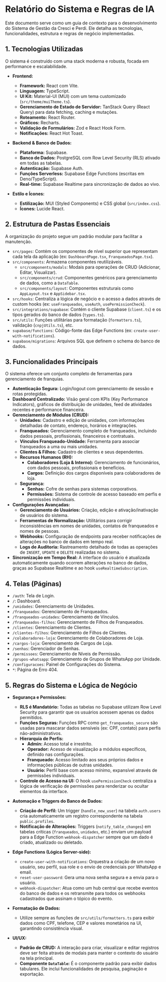 # Relatório do Sistema e Regras de IA

Este documento serve como um guia de contexto para o desenvolvimento do Sistema de Gestão da Cresci e Perdi. Ele detalha as tecnologias, funcionalidades, estrutura e regras de negócio implementadas.

## 1. Tecnologias Utilizadas

O sistema é construído com uma stack moderna e robusta, focada em performance e escalabilidade.

- **Frontend:**
  - **Framework:** React com Vite.
  - **Linguagem:** TypeScript.
  - **UI Kit:** Material-UI (MUI) com um tema customizado (`src/theme/muiTheme.ts`).
  - **Gerenciamento de Estado de Servidor:** TanStack Query (React Query) para data fetching, caching e mutações.
  - **Roteamento:** React Router.
  - **Gráficos:** Recharts.
  - **Validação de Formulários:** Zod e React Hook Form.
  - **Notificações:** React Hot Toast.

- **Backend & Banco de Dados:**
  - **Plataforma:** Supabase.
  - **Banco de Dados:** PostgreSQL com Row Level Security (RLS) ativado em todas as tabelas.
  - **Autenticação:** Supabase Auth.
  - **Funções Serverless:** Supabase Edge Functions (escritas em Deno/TypeScript).
  - **Real-time:** Supabase Realtime para sincronização de dados ao vivo.

- **Estilo e Ícones:**
  - **Estilização:** MUI (Styled Components) e CSS global (`src/index.css`).
  - **Ícones:** Lucide React.

## 2. Estrutura de Pastas Essenciais

A organização do projeto segue um padrão modular para facilitar a manutenção.

- `src/pages`: Contém os componentes de nível superior que representam cada tela da aplicação (ex: `DashboardPage.tsx`, `FranqueadosPage.tsx`).
- `src/components`: Armazena componentes reutilizáveis.
  - `src/components/modals`: Modais para operações de CRUD (Adicionar, Editar, Visualizar).
  - `src/components/crud`: Componentes genéricos para gerenciamento de dados, como a `DataTable`.
  - `src/components/layout`: Componentes estruturais como `AppLayout.tsx` e `AppSidebar.tsx`.
- `src/hooks`: Centraliza a lógica de negócio e o acesso a dados através de custom hooks (ex: `useFranqueados`, `useAuth`, `usePermissionCheck`).
- `src/integrations/supabase`: Contém o cliente Supabase (`client.ts`) e os tipos gerados do banco de dados (`types.ts`).
- `src/utils`: Funções utilitárias para formatação (`formatters.ts`), validação (`cnpjUtils.ts`), etc.
- `supabase/functions`: Código-fonte das Edge Functions (ex: `create-user-with-notifications`).
- `supabase/migrations`: Arquivos SQL que definem o schema do banco de dados.

## 3. Funcionalidades Principais

O sistema oferece um conjunto completo de ferramentas para gerenciamento de franquias.

- **Autenticação Segura:** Login/logout com gerenciamento de sessão e rotas protegidas.
- **Dashboard Centralizado:** Visão geral com KPIs (Key Performance Indicators), gráficos de distribuição de unidades, feed de atividades recentes e performance financeira.
- **Gerenciamento de Módulos (CRUD):**
  - **Unidades:** Cadastro e edição de unidades, com informações detalhadas de contato, endereço, horários e integrações.
  - **Franqueados:** Gerenciamento completo de franqueados, incluindo dados pessoais, profissionais, financeiros e contratuais.
  - **Vínculos Franqueado-Unidade:** Ferramenta para associar franqueados a uma ou mais unidades.
  - **Clientes & Filhos:** Cadastro de clientes e seus dependentes.
  - **Recursos Humanos (RH):**
    - **Colaboradores (Loja & Interno):** Gerenciamento de funcionários, com dados pessoais, profissionais e benefícios.
    - **Cargos:** Definição dos cargos disponíveis para colaboradores de loja.
  - **Segurança:**
    - **Senhas:** Cofre de senhas para sistemas corporativos.
    - **Permissões:** Sistema de controle de acesso baseado em perfis e permissões individuais.
- **Configurações Avançadas:**
  - **Gerenciamento de Usuários:** Criação, edição e ativação/inativação de usuários do sistema.
  - **Ferramentas de Normalização:** Utilitários para corrigir inconsistências em nomes de unidades, contatos de franqueados e nomes de pessoas.
  - **Webhooks:** Configuração de endpoints para receber notificações de alterações no banco de dados em tempo real.
  - **Logs de Auditoria:** Rastreamento detalhado de todas as operações de `INSERT`, `UPDATE` e `DELETE` realizadas no sistema.
- **Sincronização em Tempo Real:** A interface do usuário é atualizada automaticamente quando ocorrem alterações no banco de dados, graças ao Supabase Realtime e ao hook `useRealtimeSubscription`.

## 4. Telas (Páginas)

- `/auth`: Tela de Login.
- `/`: Dashboard.
- `/unidades`: Gerenciamento de Unidades.
- `/franqueados`: Gerenciamento de Franqueados.
- `/franqueados-unidades`: Gerenciamento de Vínculos.
- `/franqueados-filhos`: Gerenciamento de Filhos de Franqueados.
- `/clientes`: Gerenciamento de Clientes.
- `/clientes-filhos`: Gerenciamento de Filhos de Clientes.
- `/colaboradores-loja`: Gerenciamento de Colaboradores de Loja.
- `/cargos-loja`: Gerenciamento de Cargos de Loja.
- `/senhas`: Gerenciador de Senhas.
- `/permissoes`: Gerenciamento de Níveis de Permissão.
- `/grupos-whatsapp`: Gerenciamento de Grupos de WhatsApp por Unidade.
- `/configuracoes`: Painel de Configurações do Sistema.
- `*`: Página de Erro 404.

## 5. Regras do Sistema e Lógica de Negócio

- **Segurança e Permissões:**
  - **RLS é Mandatório:** Todas as tabelas no Supabase utilizam Row Level Security para garantir que os usuários acessem apenas os dados permitidos.
  - **Funções Seguras:** Funções RPC como `get_franqueados_secure` são usadas para mascarar dados sensíveis (ex: CPF, contato) para perfis não-administrativos.
  - **Hierarquia de Perfis:**
    - **Admin:** Acesso total e irrestrito.
    - **Operador:** Acesso de visualização a módulos específicos, definido nas configurações.
    - **Franqueado:** Acesso limitado aos seus próprios dados e informações públicas de outras unidades.
    - **Usuário:** Perfil base com acesso mínimo, expansível através de permissões individuais.
  - **Controle de Acesso na UI:** O hook `usePermissionCheck` centraliza a lógica de verificação de permissões para renderizar ou ocultar elementos da interface.

- **Automação e Triggers do Banco de Dados:**
  - **Criação de Perfil:** Um trigger (`handle_new_user`) na tabela `auth.users` cria automaticamente um registro correspondente na tabela `public.profiles`.
  - **Notificação de Alterações:** Triggers (`notify_table_changes`) em tabelas críticas (`franqueados`, `unidades`, etc.) enviam um payload para a Edge Function `webhook-dispatcher` sempre que um dado é criado, atualizado ou deletado.

- **Edge Functions (Lógica Server-side):**
  - `create-user-with-notifications`: Orquestra a criação de um novo usuário, seu perfil, sua role e o envio de credenciais por WhatsApp e email.
  - `reset-user-password`: Gera uma nova senha segura e a envia para o usuário.
  - `webhook-dispatcher`: Atua como um hub central que recebe eventos do banco de dados e os retransmite para todos os webhooks cadastrados que assinam o tópico do evento.

- **Formatação de Dados:**
  - Utilize sempre as funções de `src/utils/formatters.ts` para exibir dados como CPF, telefone, CEP e valores monetários na UI, garantindo consistência visual.

- **UI/UX:**
  - **Padrão de CRUD:** A interação para criar, visualizar e editar registros deve ser feita através de modais para manter o contexto do usuário na tela principal.
  - **Componente `DataTable`:** É o componente padrão para exibir dados tabulares. Ele inclui funcionalidades de pesquisa, paginação e exportação.
  